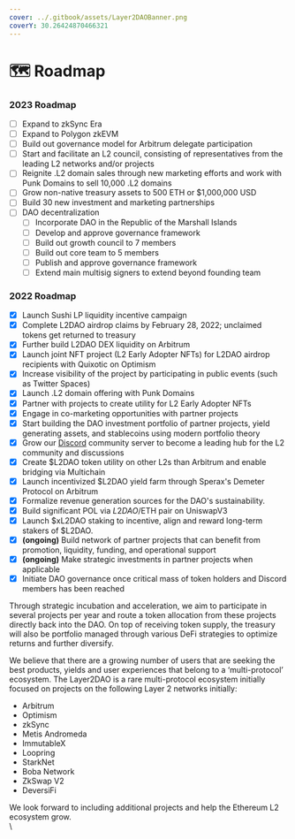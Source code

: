 ```yaml
---
cover: ../.gitbook/assets/Layer2DAOBanner.png
coverY: 30.26424870466321
---
```


# 🗺 Roadmap

### 2023 Roadmap

* [ ] Expand to zkSync Era&#x20;
* [ ] Expand to Polygon zkEVM&#x20;
* [ ] Build out governance model for Arbitrum delegate participation
* [ ] Start and facilitate an L2 council, consisting of representatives from the leading L2 networks and/or projects&#x20;
* [ ] Reignite .L2 domain sales through new marketing efforts and work with Punk Domains to sell 10,000 .L2 domains&#x20;
* [ ] Grow non-native treasury assets to 500 ETH or $1,000,000 USD&#x20;
* [ ] Build 30 new investment and marketing partnerships
* [ ] DAO decentralization
  * [ ] Incorporate DAO in the Republic of the Marshall Islands&#x20;
  * [ ] Develop and approve governance framework&#x20;
  * [ ] Build out growth council to 7 members&#x20;
  * [ ] Build out core team to 5 members&#x20;
  * [ ] Publish and approve governance framework&#x20;
  * [ ] Extend main multisig signers to extend beyond founding team&#x20;

### 2022 Roadmap

* [x] Launch Sushi LP liquidity incentive campaign
* [x] Complete L2DAO airdrop claims by February 28, 2022; unclaimed tokens get returned to treasury
* [x] Further build L2DAO DEX liquidity on Arbitrum
* [x] Launch joint NFT project (L2 Early Adopter NFTs) for L2DAO airdrop recipients with Quixotic on Optimism
* [x] Increase visibility of the project by participating in public events (such as Twitter Spaces)
* [x] Launch .L2 domain offering with Punk Domains
* [x] Partner with projects to create utility for L2 Early Adopter NFTs
* [x] Engage in co-marketing opportunities with partner projects
* [x] Start building the DAO investment portfolio of partner projects, yield generating assets, and stablecoins using modern portfolio theory
* [x] Grow our [Discord](https://discord.gg/layer2dao) community server to become a leading hub for the L2 community and discussions
* [x] Create $L2DAO token utility on other L2s than Arbitrum and enable bridging via Multichain
* [x] Launch incentivized $L2DAO yield farm through Sperax's Demeter Protocol on Arbitrum
* [x] Formalize revenue generation sources for the DAO's sustainability.
* [x] Build significant POL via $L2DAO/$ETH pair on UniswapV3
* [x] Launch $xL2DAO staking to incentive, align and reward long-term stakers of $L2DAO.
* [x] **(ongoing)** Build network of partner projects that can benefit from promotion, liquidity, funding, and operational support
* [x] **(ongoing)** Make strategic investments in partner projects when applicable
* [x] Initiate DAO governance once critical mass of token holders and Discord members has been reached

Through strategic incubation and acceleration, we aim to participate in several projects per year and route a token allocation from these projects directly back into the DAO. On top of receiving token supply, the treasury will also be portfolio managed through various DeFi strategies to optimize returns and further diversify.

We believe that there are a growing number of users that are seeking the best products, yields and user experiences that belong to a ‘multi-protocol’ ecosystem. The Layer2DAO is a rare multi-protocol ecosystem initially focused on projects on the following Layer 2 networks initially:

* Arbitrum&#x20;
* Optimism&#x20;
* zkSync&#x20;
* Metis Andromeda&#x20;
* ImmutableX&#x20;
* Loopring&#x20;
* StarkNet
* Boba Network&#x20;
* ZkSwap V2&#x20;
* DeversiFi&#x20;

We look forward to including additional projects and help the Ethereum L2 ecosystem grow.\
\
